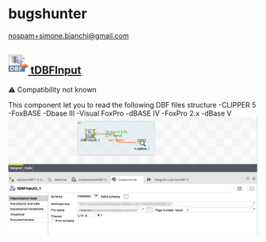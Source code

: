 # bugshunter
  <nospam+simone.bianchi@gmail.com>

## <a href='./components/tDBFInput/readme.md'><img src='./components/tDBFInput/logo.jpg' width='40' height='40'> tDBFInput</a>
 :warning: Compatibility not known

This component let you to read the following DBF files structure
-CLIPPER 5
-FoxBASE
-Dbase III
-Visual FoxPro
-dBASE IV
-FoxPro 2.x
-dBase V
<img src='./components/tDBFInput/sample.jpg'>
